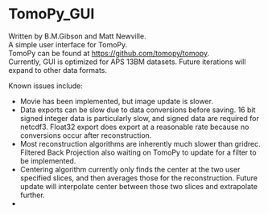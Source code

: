 # TomoPy_GUI
Written by B.M.Gibson and Matt Newville.  
A simple user interface for TomoPy.  
TomoPy can be found at https://github.com/tomopy/tomopy.  
Currently, GUI is optimized for APS 13BM datasets. Future iterations will expand to other data formats.

Known issues include: 
- Movie has been implemented, but image update is slower.
- Data exports can be slow due to data conversions before saving. 16 bit signed integer data is particularly slow, and signed data are required for netcdf3. Float32 export does export at a reasonable rate because no conversions occur after reconstruction.
- Most reconstruction algorithms are inherently much slower than gridrec. Filtered Back Projection also waiting on TomoPy to update for a filter to be implemented.
- Centering algorithm currently only finds the center at the two user specified slices, and then averages those for the reconstruction. Future update will interpolate center between those two slices and extrapolate further.
-
